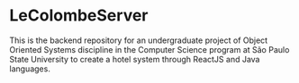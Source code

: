 # LeColombeServer
This is the backend repository for an undergraduate project of Object Oriented Systems discipline in the Computer Science program at São Paulo State University to create a hotel system through ReactJS and Java languages.

